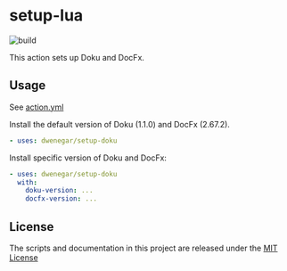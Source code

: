 # setup-lua

![build](https://github.com/dwenegar/setup-doku/workflows/build/badge.svg)

This action sets up Doku and DocFx.

## Usage

See [action.yml](action.yml)

Install the default version of Doku (1.1.0) and DocFx (2.67.2).

```yaml
- uses: dwenegar/setup-doku
```

Install specific version of Doku and DocFx:

```yaml
- uses: dwenegar/setup-doku
  with:
    doku-version: ...
    docfx-version: ...
```

## License

The scripts and documentation in this project are released under the [MIT License](LICENSE)
